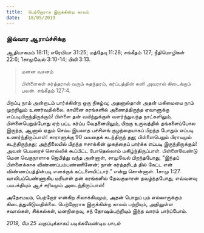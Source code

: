 ```yaml
---
title:  பெற்றோராக இருக்கின்ற காலம்
date:   18/05/2019
---
```


### இவ்வார ஆராய்ச்சிக்கு 
ஆதியாகமம் 18:11; எரேமியா 31:25; மத்தேயு 11:28; சங்கீதம் 127; நீதிமொழிகள் 22:6; 1சாமுவேல் 3:10-14; பிலி 3:13.

> <p>மனன வசனம்</p> 
> பிள்ளைகள் கர்த்தரால் வரும் சுதந்தரம், கர்ப்பத்தின் கனி அவரால் கிடைக்கும் பலன். சங்கீதம் 127:4.

பிறப்பு நாம் அன்றாடம் பார்க்கின்ற ஒரு நிகழ்வு; அதனால்தான் அதன் மகிமையை நாம் முற்றிலும் உணர்வதில்லை.  காயீனை கரங்களில் அணைத்திருந்த ஏவாளுக்கு எப்படியிருந்திருக்கும்!  பிள்ளை தன் வயிற்றுக்குள் வளர்ந்துவந்த நாட்களிலும், பிள்ளைபெறும்போது ஏற் பட்ட கர்ப்ப வேதனையிலும், பிறகு உருவத்தில் தங்களைப்போல இருந்த, ஆனால் ஏதும் செய்ய இயலாத பச்சிளங் குழந்தையாகப் பிறந்த போதும் எப்படி உணர்ந்திருப்பாள்!  சாராளுக்கு 90 வயதைக் கடந்திருந் தது; பிள்ளைபெறும் பிராயமும் கடந்திருந்தது; அந்நிலையில் பிறந்த ஈசாக்கின் முகத்தைப் பார்க்க எப்படி இருந்திருக்கும்!  அவன் பெயரைச் சொல்லிக் கூப்பிட்ட போதெல்லாம் மகிழ்ந்திருப்பாள்.  பிள்ளைவேண்டு மென வெகுநாளாக ஜெபித்து வந்த அன்னாள், சாமுவேல் பிறந்தபோது, “இந்தப் பிள்ளைக்காக விண்ணப்பம்பண்ணினேன்; நான் கர்த்தரிடத் தில் கேட்ட என் விண்ணப்பத்தின்படி எனக்குக் கட்டளையிட்டார்.” என்று சொன்னாள். 1சாமு 1:27.  வாலிபப்பெண்ணாகிய மரியாள் தன் கரங்களில் தேவகுமாரன் தவழ்ந்தபோது, எவ்வளவு பயபக்தியும் ஆச் சரியமும் அடைந்திருப்பாள்!

அதேசமயம், பெற்றோர் என்கிற சிலாக்கியமும், அதன் பொறுப் பும் எல்லாருக்கும் கிடைத்துவிடுவதில்லை.  பெற்றோராக இருக்கின்ற காலம் பற்றியும், அதிலுள்ள சவால்கள், சிக்கல்கள், மனநிறைவு, சந் தோஷம்பற்றியும் இந்த வாரம் பார்ப்போம்.

_2019, மே 25 வகுப்புக்காகப் படிக்கவேண்டிய பாடம்_